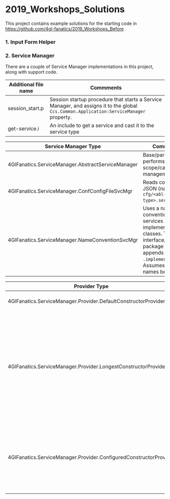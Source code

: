 # 2019_Workshops_Solutions
This project contains example solutions for the starting code in https://github.com/4gl-fanatics/2019_Workshops_Before .


### 1. Input Form Helper


### 2. Service Manager
There are a couple of Service Manager implementations in this project, along with support code.


Additional file name | Commments 
---- | ----
session_start.p | Session startup procedure that starts a Service Manager, and assigns it to the global `Ccs.Common.Application:ServiceManager` property.
get-service.i  | An include to get a service and cast it to the service type


Service Manager Type | Commments 
---- | ----
4GlFanatics.ServiceManager.AbstractServiceManager | Base/parent that performs scope/cache management
4GlFanatics.ServiceManager.ConfConfigFileSvcMgr | Reads config from JSON (named `cfg/<abl-client-type>.services.json`.
4GlFanatics.ServiceManager.NameConventionSvcMgr | Uses a name convention to turn services into implementing classes. Takes the interface/service package name and appends `.implementation.` . Assumes interface names begins with `I`


Provider Type | Commments 
---- | ----
4GlFanatics.ServiceManager.Provider.DefaultConstructorProvider | Uses the default constructor
4GlFanatics.ServiceManager.Provider.LongestConstructorProvider | Reads all constructors via reflection and uses the constructor with the most input parameters that are class-based (so that the inputs can themselves be resolved using a Service manager)
4GlFanatics.ServiceManager.Provider.ConfiguredConstructorProvider | Reads Provider data from the JSON configuration, so that constructors with primitive or array parameters can be used
